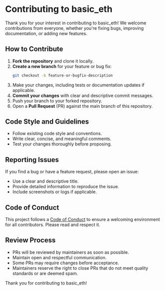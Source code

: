 # Contributing to basic_eth

Thank you for your interest in contributing to basic_eth! We welcome contributions from everyone, whether you're fixing bugs, improving documentation, or adding new features.

## How to Contribute

1. **Fork the repository** and clone it locally.
2. **Create a new branch** for your feature or bug fix:
   ```bash
   git checkout -b feature-or-bugfix-description
   ```
3. Make your changes, including tests or documentation updates if applicable.
4. **Commit your changes** with clear and descriptive commit messages.
5. Push your branch to your forked repository.
6. Open a **Pull Request** (PR) against the main branch of this repository.

## Code Style and Guidelines

- Follow existing code style and conventions.
- Write clear, concise, and meaningful comments.
- Test your changes thoroughly before proposing.

## Reporting Issues

If you find a bug or have a feature request, please open an issue:
- Use a clear and descriptive title.
- Provide detailed information to reproduce the issue.
- Include screenshots or logs if applicable.

## Code of Conduct

This project follows a [Code of Conduct](CODE_OF_CONDUCT.md) to ensure a welcoming environment for all contributors. Please read and respect it.

## Review Process

- PRs will be reviewed by maintainers as soon as possible.
- Maintain open and respectful communication.
- Some PRs may require changes before acceptance.
- Maintainers reserve the right to close PRs that do not meet quality standards or are deemed spam.

Thank you for contributing to basic_eth!

